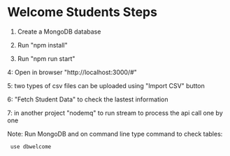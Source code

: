 # Welcome Students Steps

1. Create a MongoDB database

2. Run "npm install"

3. Run "npm run start"

4: Open in browser "http://localhost:3000/#"

5: two types of csv files can be uploaded using "Import CSV" button

6: "Fetch Student Data" to check the lastest information

7: in another project "nodemq" to run stream to process the api call one by one


Note: Run MongoDB and on command line type command to check tables: 
    
     use dbwelcome
 
